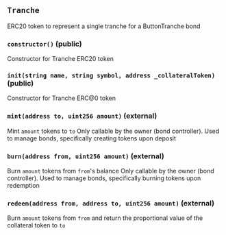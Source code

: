 ## `Tranche`



ERC20 token to represent a single tranche for a ButtonTranche bond



### `constructor()` (public)



Constructor for Tranche ERC20 token

### `init(string name, string symbol, address _collateralToken)` (public)



Constructor for Tranche ERC@0 token


### `mint(address to, uint256 amount)` (external)



Mint `amount` tokens to `to`
 Only callable by the owner (bond controller). Used to
 manage bonds, specifically creating tokens upon deposit


### `burn(address from, uint256 amount)` (external)



Burn `amount` tokens from `from`'s balance
 Only callable by the owner (bond controller). Used to
 manage bonds, specifically burning tokens upon redemption


### `redeem(address from, address to, uint256 amount)` (external)



Burn `amount` tokens from `from` and return the proportional
value of the collateral token to `to`



